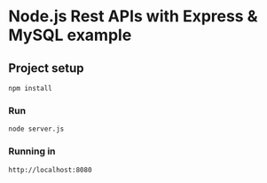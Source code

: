 # Node.js Rest APIs with Express & MySQL example

## Project setup
```
npm install
```

### Run
```
node server.js
```

### Running in
```
http://localhost:8080
```
